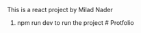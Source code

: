 This is a react project by Milad Nader
1. npm run dev to run the project 
#   P r o t f o l i o  
 